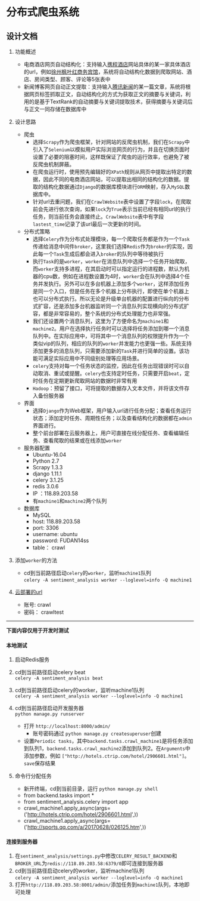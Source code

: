 # 分布式爬虫系统

## 设计文档

1. 功能概述
    - 电商酒店网页自动结构化：支持输入[携程酒店](http://hotels.ctrip.com)网站具体的某一家具体酒店的url，例如[徐州枫叶红商务宾馆](http://hotels.ctrip.com/hotel/2906601.html)，系统将自动结构化数据到爬取网站、酒店、房间类型、顾客、评论等5张表中
    - 新闻博客网页自动正文提取：支持输入[腾讯新闻](http://news.qq.com/)的某一篇文章，系统将根据网页标签抓取正文，自动结构化的方式为获取正文的摘要与关键词，利用的是基于TextRank的自动摘要与关键词提取技术，获得摘要与关键词后与正文一同存储在数据库中
2. 设计思路
    - 爬虫
        - 选择`Scrapy`作为爬虫框架，针对网站的反爬虫机制，我们在`Scrapy`中引入了`Selenium`以模拟用户实际浏览网页的行为，并且在切换页面时设置了必要的阻塞时间，这样既保证了爬虫的运行效率，也避免了被反爬虫机制屏蔽。
        - 在爬虫运行时，使用预先编辑好的`XPath`规则从网页中提取出特定的数据，因此不同的电商酒店网站，可以提取出相同的结构化的数据。提取的结构化数据通过`Django`的数据库模块进行`ORM`映射，存入`MySQL`数据库中。
        - 针对url去重问题，我们在`CrawlWebsite`表中设置了字段`lock`，在爬取前会先进行依次查询，如果`lock`为`True`表示当前已经有相同url的执行任务，则当前任务会直接终止。`CrawlWebsite`表中有字段`lastest_time`记录了该url最后一次更新的时间。
    - 分布式策略
        - 选择`Celery`作为分布式处理模块，每一个爬取任务都是作为一个`Task`传递给消息中间件`broker`，这里我们选择`Redis`作为`broker`的实现，因此每一个`Task`生成后都会进入`broker`的队列中等待被执行
        - 执行`Task`的是`worker`，`worker`在消息队列中选择一个任务开始爬取，而`worker`支持多进程，在其启动时可以指定运行的进程数，默认为机器的cpu数，例如在进程数设置为4时，`worker`会在队列中选择4个任务并发执行。另外可以在多台机器上添加多个`worker`，这样添加任务是同一个入口，但是任务在多个机器上分布执行，即使在单个机器上也可以分布式执行。所以无论是升级单台机器的配置进行纵向的分布式扩容，还是添加多台机器监听同一个消息队列实现横向的分布式扩容，都是非常容易的，整个系统的分布式处理能力也非常强。
        - 我们还设置两个消息队列，这里为了方便命名为`machine1`和`machine2`。用户在选择执行任务时可以选择将任务添加到哪一个消息队列中。在实际应用中，可将其中一个消息队列的权限提升作为一个类似vip的队列，相应的队列的`worker`并发能力也更强一些。系统支持添加更多的消息队列，只需要添加新的`Task`并进行简单的设置。该功能可满足实际应用中不同级别处理等应用场景。
        - `celery`支持对每一个任务状态的监控，因此在任务出现错误时可以自动取消、重试或提醒。`celery`也支持定时任务，只需要开启`beat`，定时任务在定期更新爬取网站的数据时非常有用
        - `Hadoop`：预留了接口，可将提取的数据存入文本文件，并将该文件存入备份服务器
    - 界面
        - 选择`Django`作为Web框架，用户输入url进行任务分配；查看任务运行状态；添加定时任务、周期性任务；以及查看结构化的数据都在`admin`界面进行。
        - 整个前台部署在云服务器上，用户可直接在线分配任务、查看编辑任务、查看爬取的结果或在线添加`worker`
    - 服务器配置
        - Ubuntu-16.04
        - Python 2.7
        - Scrapy 1.3.3
        - django 1.11.1
        - celery 3.1.25
        - redis 3.0.6
        - IP ：118.89.203.58
        - 有`machine1`和`machine2`两个队列    
    - 数据库
        - MySQL
        - host: 118.89.203.58
        - port: 3306
        - username: ubuntu
        - password: FUDAN14ss
        - table： crawl

3. 添加`worker`的方法
    - cd到当前路径启动`celery`的`worker`，监听`machine1`队列   
    `celery -A sentiment_analysis worker --loglevel=info -Q machine1`

4. [云部署的url](http://118.89.203.58:8001/admin)
    - 账号: crawl
    - 密码： crawltest

---

**下面内容仅用于开发时测试**

#### 本地测试

1. 启动Redis服务

2. cd到当前路径启动celery beat   
    ` celery -A sentiment_analysis beat `

3. cd到当前路径启动celery的worker，监听machine1队列   
    `celery -A sentiment_analysis worker --loglevel=info -Q machine1`

4. cd到当前路径启动开发服务器  
    ` python manage.py runserver `
    - 打开 ` http://localhost:8000/admin/ `
        - 账号密码通过  `python manage.py createsuperuser`创建
    - 设置`Periodic tasks`，其中`backend.tasks.crawl_machine1`是将任务添加到队列1，`backend.tasks.crawl_machine2`添加到队列2。在`Arguments`中添加参数，例如
    `["http://hotels.ctrip.com/hotel/2906601.html"]`。`save`保存结果


5. 命令行分配任务
    - 新开终端，cd到当前目录，运行 `python manage.py shell`
    - from backend.tasks import *
    - from sentiment_analysis.celery import app
    - crawl_machine1.apply_async(args=('http://hotels.ctrip.com/hotel/2906601.html',))
    - crawl_machine1.apply_async(args=('http://sports.qq.com/a/20170628/026125.htm',))

#### 连接到服务器

1. 在`sentiment_analysis/settings.py`中修改`CELERY_RESULT_BACKEND`和`BROKER_URL`为`redis://118.89.203.58:6379/0`即可连接到服务器
2. cd到当前路径启动celery的worker，监听machine1队列   
    `celery -A sentiment_analysis worker --loglevel=info -Q machine1`
3. 打开`http://118.89.203.58:8001/admin/`添加任务到`machine1`队列，本地即可处理

